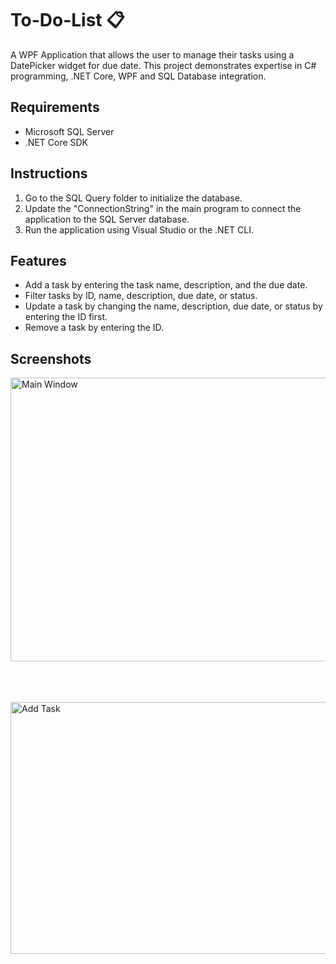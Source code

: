 # To-Do-List 📋

A WPF Application that allows the user to manage their tasks using a DatePicker widget for due date. This project demonstrates expertise in C# programming, .NET Core, WPF and SQL Database integration. 

## Requirements

- Microsoft SQL Server
- .NET Core SDK

## Instructions

1. Go to the SQL Query folder to initialize the database. 
2. Update the "ConnectionString" in the main program to connect the application to the SQL Server database. 
3. Run the application using Visual Studio or the .NET CLI. 

## Features
- Add a task by entering the task name, description, and the due date.
- Filter tasks by ID, name, description, due date, or status.
- Update a task by changing the name, description, due date, or status by entering the ID first.
- Remove a task by entering the ID.

## Screenshots

<img width="728" height="454" alt="Main Window " src="https://github.com/user-attachments/assets/0a32ea52-2d1f-4b81-9ab2-781502e9d06f" />

<br><br><br>
<img width="696" height="403" alt="Add Task " src="https://github.com/user-attachments/assets/aa86b868-054c-4019-9f09-75629df8f256" />

